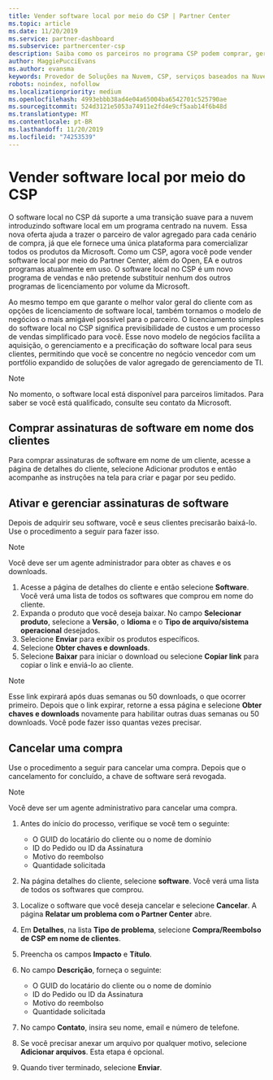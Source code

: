 ```yaml
---
title: Vender software local por meio do CSP | Partner Center
ms.topic: article
ms.date: 11/20/2019
ms.service: partner-dashboard
ms.subservice: partnercenter-csp
description: Saiba como os parceiros no programa CSP podem comprar, gerenciar, vender e cancelar assinaturas de software local em nome dos clientes no Partner Center.
author: MaggiePucciEvans
ms.author: evansma
keywords: Provedor de Soluções na Nuvem, CSP, serviços baseados na Nuvem, Azure, Office 365, Dynamics, parceiro CSP, vender no CSP, parceiro direto, parceiro CSP direto, revendedor CSP indireto, CSP direto, CSP indireto, modelo direto, modelo indireto, revendedor indireto, provedor indireto, provedor, distribuidor, programa provedor de soluções na nuvem
robots: noindex, nofollow
ms.localizationpriority: medium
ms.openlocfilehash: 4993ebbb38ad4e04a65004ba6542701c525790ae
ms.sourcegitcommit: 524d3121e5053a74911e2fd4e9cf5aab14f6b48d
ms.translationtype: MT
ms.contentlocale: pt-BR
ms.lasthandoff: 11/20/2019
ms.locfileid: "74253539"
---
```

# <a name="sell-on-premise-software-through-csp"></a>Vender software local por meio do CSP

O software local no CSP dá suporte a uma transição suave para a nuvem introduzindo software local em um programa centrado na nuvem.  Essa nova oferta ajuda a trazer o parceiro de valor agregado para cada cenário de compra, já que ele fornece uma única plataforma para comercializar todos os produtos da Microsoft. Como um CSP, agora você pode vender software local por meio do Partner Center, além do Open, EA e outros programas atualmente em uso. O software local no CSP é um novo programa de vendas e não pretende substituir nenhum dos outros programas de licenciamento por volume da Microsoft. 
 
Ao mesmo tempo em que garante o melhor valor geral do cliente com as opções de licenciamento de software local, também tornamos o modelo de negócios o mais amigável possível para o parceiro. O licenciamento simples do software local no CSP significa previsibilidade de custos e um processo de vendas simplificado para você. Esse novo modelo de negócios facilita a aquisição, o gerenciamento e a precificação do software local para seus clientes, permitindo que você se concentre no negócio vencedor com um portfólio expandido de soluções de valor agregado de gerenciamento de TI. 

>[!NOTE]
>No momento, o software local está disponível para parceiros limitados. Para saber se você está qualificado, consulte seu contato da Microsoft. 


## <a name="buy-software-subscriptions-on-behalf-of-customers"></a>Comprar assinaturas de software em nome dos clientes

Para comprar assinaturas de software em nome de um cliente, acesse a página de detalhes do cliente, selecione Adicionar produtos e então acompanhe as instruções na tela para criar e pagar por seu pedido.

## <a name="activate-and-manage-software-subscriptions"></a>Ativar e gerenciar assinaturas de software

Depois de adquirir seu software, você e seus clientes precisarão baixá-lo. Use o procedimento a seguir para fazer isso. 

>[!NOTE]
>Você deve ser um agente administrador para obter as chaves e os downloads. 

1. Acesse a página de detalhes do cliente e então selecione **Software**. Você verá uma lista de todos os softwares que comprou em nome do cliente. 
2.  Expanda o produto que você deseja baixar. No campo **Selecionar produto**, selecione a **Versão**, o **Idioma** e o **Tipo de arquivo/sistema operacional** desejados. 
3.  Selecione **Enviar** para exibir os produtos específicos. 
4.  Selecione **Obter chaves e downloads**. 
5.  Selecione **Baixar** para iniciar o download ou selecione **Copiar link** para copiar o link e enviá-lo ao cliente. 

>[!NOTE]
>Esse link expirará após duas semanas ou 50 downloads, o que ocorrer primeiro. Depois que o link expirar, retorne a essa página e selecione **Obter chaves e downloads** novamente para habilitar outras duas semanas ou 50 downloads. Você pode fazer isso quantas vezes precisar. 


## <a name="cancel-a-purchase"></a>Cancelar uma compra
Use o procedimento a seguir para cancelar uma compra. Depois que o cancelamento for concluído, a chave de software será revogada. 

>[!NOTE]
>Você deve ser um agente administrativo para cancelar uma compra. 

1.  Antes do início do processo, verifique se você tem o seguinte: 
    -   O GUID do locatário do cliente ou o nome de domínio
    -   ID do Pedido ou ID da Assinatura
    -   Motivo do reembolso
    -   Quantidade solicitada

2.  Na página detalhes do cliente, selecione **software**. Você verá uma lista de todos os softwares que comprou. 

3.  Localize o software que você deseja cancelar e selecione **Cancelar**. A página **Relatar um problema com o Partner Center** abre. 

4.  Em **Detalhes**, na lista **Tipo de problema**, selecione **Compra/Reembolso de CSP em nome de clientes**.

5.  Preencha os campos **Impacto** e **Título**. 

6.  No campo **Descrição**, forneça o seguinte: 
    -   O GUID do locatário do cliente ou o nome de domínio
    -   ID do Pedido ou ID da Assinatura
    -   Motivo do reembolso
    -   Quantidade solicitada

7.  No campo **Contato**, insira seu nome, email e número de telefone. 

8.  Se você precisar anexar um arquivo por qualquer motivo, selecione **Adicionar arquivos**. Esta etapa é opcional. 

9.  Quando tiver terminado, selecione **Enviar**.
